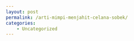 ```yaml
---
layout: post
permalink: /arti-mimpi-menjahit-celana-sobek/
categories:
    - Uncategorized
---
```


